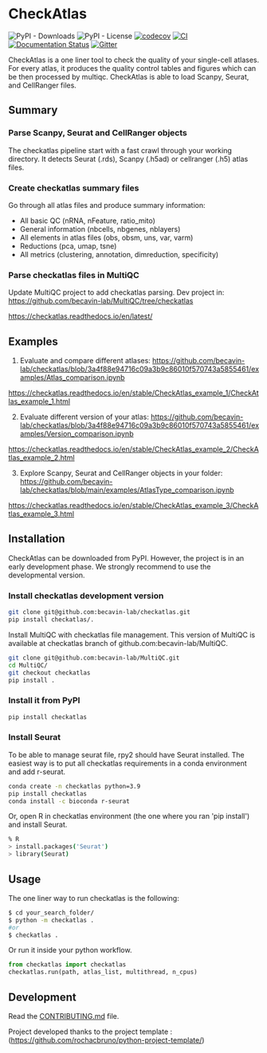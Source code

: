 
# CheckAtlas

![PyPI - Downloads](https://img.shields.io/pypi/dw/checkatlas)
![PyPI - License](https://img.shields.io/pypi/l/checkatlas)
[![codecov](https://codecov.io/gh/becavin-lab/checkatlas/branch/main/graph/badge.svg?token=checkatlas_token_here)](https://codecov.io/gh/becavin-lab/checkatlas)
[![CI](https://github.com/becavin-lab/checkatlas/actions/workflows/tests.yml/badge.svg)](https://github.com/becavin-lab/checkatlas/actions/workflows/tests.yml)
[![Documentation Status](https://readthedocs.org/projects/checkatlas/badge/?version=latest)](https://checkatlas.readthedocs.io/en/latest/?badge=latest)
[![Gitter](https://badges.gitter.im/checkatlas/checkatlas.svg)](https://gitter.im/checkatlas/Lobby?utm_source=badge&utm_medium=badge&utm_campaign=pr-badge)

CheckAtlas is a one liner tool to check the quality of your single-cell atlases. For every atlas, it produces the
quality control tables and figures which can be then processed by multiqc. CheckAtlas is able to load Scanpy, Seurat,
and CellRanger files.


## Summary

### Parse Scanpy, Seurat and CellRanger objects

The checkatlas pipeline start with a fast crawl through your working directory. It detects Seurat (.rds), Scanpy (.h5ad) or cellranger (.h5) atlas files.


### Create checkatlas summary files

Go through all atlas files and produce summary information:

- All basic QC (nRNA, nFeature, ratio_mito)
- General information (nbcells, nbgenes, nblayers)
- All elements in atlas files (obs, obsm, uns, var, varm)
- Reductions (pca, umap, tsne)
- All metrics (clustering, annotation, dimreduction, specificity)

### Parse checkatlas files in MultiQC

   Update MultiQC project to add checkatlas parsing. Dev project in: https://github.com/becavin-lab/MultiQC/tree/checkatlas

https://checkatlas.readthedocs.io/en/latest/

## Examples

1. Evaluate and compare different atlases: https://github.com/becavin-lab/checkatlas/blob/3a4f88e94716c09a3b9c86010f570743a5855461/examples/Atlas_comparison.ipynb

https://checkatlas.readthedocs.io/en/stable/CheckAtlas_example_1/CheckAtlas_example_1.html

2. Evaluate different version of your atlas: https://github.com/becavin-lab/checkatlas/blob/3a4f88e94716c09a3b9c86010f570743a5855461/examples/Version_comparison.ipynb

https://checkatlas.readthedocs.io/en/stable/CheckAtlas_example_2/CheckAtlas_example_2.html

3. Explore Scanpy, Seurat and CellRanger objects in your folder: https://github.com/becavin-lab/checkatlas/blob/main/examples/AtlasType_comparison.ipynb

https://checkatlas.readthedocs.io/en/stable/CheckAtlas_example_3/CheckAtlas_example_3.html

## Installation

CheckAtlas can be downloaded from PyPI. However, the project is in an early development phase. We strongly recommend to use the developmental version.

### Install checkatlas development version

```bash
git clone git@github.com:becavin-lab/checkatlas.git
pip install checkatlas/.
```

Install MultiQC with checkatlas file management. This version of MultiQC is available at checkatlas branch of github.com:becavin-lab/MultiQC.

```bash
git clone git@github.com:becavin-lab/MultiQC.git
cd MultiQC/
git checkout checkatlas
pip install .
```

### Install it from PyPI

```bash
pip install checkatlas
```

### Install Seurat

To be able to manage seurat file, rpy2 should have Seurat installed. The easiest way is to put all checkatlas requirements in a conda environment and add r-seurat.

```bash
conda create -n checkatlas python=3.9
pip install checkatlas
conda install -c bioconda r-seurat
```

Or, open R in checkatlas environment (the one where you ran 'pip install') and install Seurat.

```bash
% R
> install.packages('Seurat')
> library(Seurat)
```


## Usage

The one liner way to run checkatlas is the following: 

```bash
$ cd your_search_folder/
$ python -m checkatlas .
#or
$ checkatlas .
```

Or run it inside your python workflow.

```py
from checkatlas import checkatlas
checkatlas.run(path, atlas_list, multithread, n_cpus)
```


## Development

Read the [CONTRIBUTING.md](docs/contributing.md) file.

Project developed thanks to the project template : (https://github.com/rochacbruno/python-project-template/)

